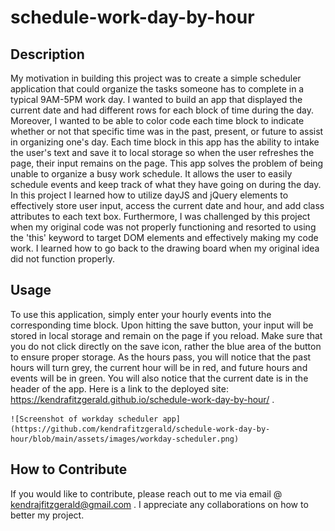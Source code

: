 # schedule-work-day-by-hour

## Description

My motivation in building this project was to create a simple scheduler application that could organize the tasks someone has to complete in a typical 9AM-5PM work day. I wanted to build an app that displayed the current date and had different rows for each block of time during the day. Moreover, I wanted to be able to color code each time block to indicate whether or not that specific time was in the past, present, or future to assist in organizing one's day. Each time block in this app has the ability to intake the user's text and save it to local storage so when the user refreshes the page, their input remains on the page. This app solves the problem of being unable to organize a busy work schedule. It allows the user to easily schedule events and keep track of what they have going on during the day. In this project I learned how to utilize dayJS and jQuery elements to effectively store user input, access the current date and hour, and add class attributes to each text box. Furthermore, I was challenged by this project when my original code was not properly functioning and resorted to using the 'this' keyword to target DOM elements and effectively making my code work. I learned how to go back to the drawing board when my original idea did not function properly. 

## Usage

To use this application, simply enter your hourly events into the corresponding time block. Upon hitting the save button, your input will be stored in local storage and remain on the page if you reload. Make sure that you do not click directly on the save icon, rather the blue area of the button to ensure proper storage. As the hours pass, you will notice that the past hours will turn grey, the current hour will be in red, and future hours and events will be in green. You will also notice that the current date is in the header of the app. Here is a link to the deployed site: https://kendrafitzgerald.github.io/schedule-work-day-by-hour/ .

    ![Screenshot of workday scheduler app](https://github.com/kendrafitzgerald/schedule-work-day-by-hour/blob/main/assets/images/workday-scheduler.png) 
    





## How to Contribute

If you would like to contribute, please reach out to me via email @ kendrajfitzgerald@gmail.com . I appreciate any collaborations on how to better my project.